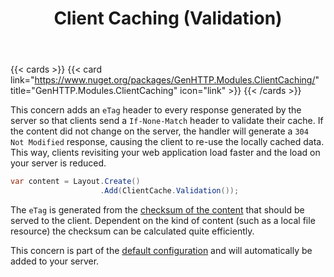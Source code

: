 ﻿---
title: Client Caching (Validation)
description: Instructs clients to validate their cache when requesting resources to save bandwith and resources.
cascade:
  type: docs
---

{{< cards >}}
{{< card link="https://www.nuget.org/packages/GenHTTP.Modules.ClientCaching/" title="GenHTTP.Modules.ClientCaching" icon="link" >}}
{{< /cards >}}

This concern adds an `eTag` header to every response generated by the server
so that clients send a `If-None-Match` header to validate their cache. If the
content did not change on the server, the handler will generate a `304 Not Modified`
response, causing the client to re-use the locally cached data. This way, clients
revisiting your web application load faster and the load on your server is reduced.

```csharp
var content = Layout.Create()
                    .Add(ClientCache.Validation());
```

The `eTag` is generated from the [checksum of the content](https://github.com/Kaliumhexacyanoferrat/GenHTTP/blob/master/API/Protocol/IResponseContent.cs) 
that should be served to the client. Dependent on the kind of content (such as a local file resource)
the checksum can be calculated quite efficiently.

This concern is part of the [default configuration](../defaults/) and will automatically
be added to your server.
